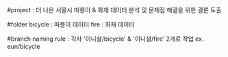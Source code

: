 ﻿
#project
: 더 나은 서울시
  따릉이 & 화재 데이터 분석 및 문제점 해결을 위한 결론 도출

#folder
bicycle : 따릉이 데이터
fire : 화재 데이터

#branch naming rule
: 각자 '이니셜/bicycle' & '이니셜/fire' 2개로 작업
  ex. eun/bicycle